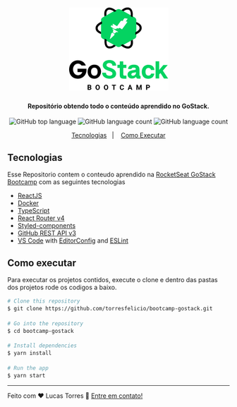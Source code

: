 <h1 align="center">
    <img alt="GoSatck" src="./images/logo.png" />
    <br>
</h1>

<h4 align="center">
  Repositório obtendo todo o conteúdo aprendido no GoStack.
</h4>
<p align="center">
  <img alt="GitHub top language" src="https://img.shields.io/badge/Javascript-100%25-yellow">
  
  <img alt="GitHub language count" src="https://img.shields.io/badge/react-100%25-brightgreen">
  
  <img alt="GitHub language count" src="https://img.shields.io/badge/nodeJS-100%25-green">

  
</p>

<p align="center">
  <a href="#rocket-technologies">Tecnologias</a>&nbsp;&nbsp;&nbsp;|&nbsp;&nbsp;&nbsp;
  <a href="#como-executar">Como Executar</a>
</p>


## Tecnologias

Esse Repositorio contem o conteudo aprendido na [RocketSeat GoStack Bootcamp](https://rocketseat.com.br/bootcamp) com as seguintes tecnologias

-  [ReactJS](https://reactjs.org/)
-  [Docker](https://www.docker.com/)
-  [TypeScript](https://www.typescriptlang.org/)
-  [React Router v4](https://github.com/ReactTraining/react-router)
-  [Styled-components](https://www.styled-components.com/)
-  [GitHub REST API v3](https://developer.github.com/v3/)
-  [VS Code][vc] with [EditorConfig][vceditconfig] and [ESLint][vceslint]
  
## Como executar

Para executar os projetos contidos, execute o clone e dentro das pastas dos projetos rode os codigos a baixo.

```bash
# Clone this repository
$ git clone https://github.com/torresfelicio/bootcamp-gostack.git

# Go into the repository
$ cd bootcamp-gostack

# Install dependencies
$ yarn install

# Run the app
$ yarn start
```

---

Feito com ♥ Lucas Torres :wave: [Entre em contato!](https://www.linkedin.com/in/torresfelicio/)

[nodejs]: https://nodejs.org/
[yarn]: https://yarnpkg.com/
[vc]: https://code.visualstudio.com/
[vceditconfig]: https://marketplace.visualstudio.com/items?itemName=EditorConfig.EditorConfig
[vceslint]: https://marketplace.visualstudio.com/items?itemName=dbaeumer.vscode-eslint
